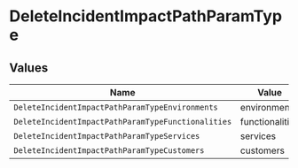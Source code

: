 # DeleteIncidentImpactPathParamType


## Values

| Name                                               | Value                                              |
| -------------------------------------------------- | -------------------------------------------------- |
| `DeleteIncidentImpactPathParamTypeEnvironments`    | environments                                       |
| `DeleteIncidentImpactPathParamTypeFunctionalities` | functionalities                                    |
| `DeleteIncidentImpactPathParamTypeServices`        | services                                           |
| `DeleteIncidentImpactPathParamTypeCustomers`       | customers                                          |